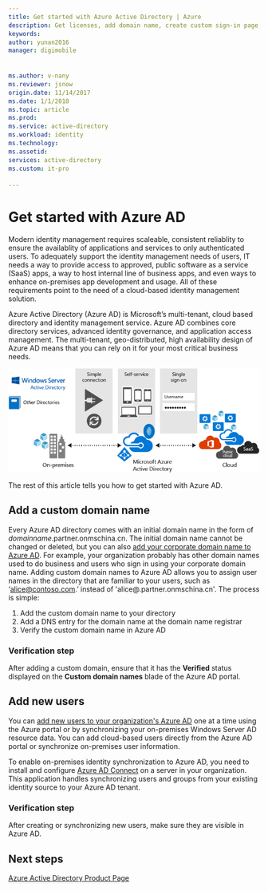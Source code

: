 ```yaml
---
title: Get started with Azure Active Directory | Azure
description: Get licenses, add domain name, create custom sign-in page, and add self-service password reset in Azure Active Diretory
keywords:
author: yunan2016
manager: digimobile


ms.author: v-nany
ms.reviewer: jsnow
origin.date: 11/14/2017
ms.date: 1/1/2018
ms.topic: article
ms.prod:
ms.service: active-directory
ms.workload: identity
ms.technology:
ms.assetid:
services: active-directory
ms.custom: it-pro

---
```


# Get started with Azure AD
Modern identity management requires scaleable, consistent reliablity to ensure the availablity of applications and services to only authenticated users. To adequately support the identity management needs of users, IT needs a way to provide access to approved, public software as a service (SaaS) apps, a way to host internal line of business apps, and even ways to enhance on-premises app development and usage. All of these requirements point to the need of a cloud-based identity management solution.      

Azure Active Directory (Azure AD) is Microsoft’s multi-tenant, cloud based directory and identity management service. Azure AD combines core directory services, advanced identity governance, and application access management. The multi-tenant, geo-distributed, high availability design of Azure AD means that you can rely on it for your most critical business needs.


![Azure AD ](./media/get-started-azure-ad/Azure_Active_Directory.png)

The rest of this article tells you how to get started with Azure AD. 




## Add a custom domain name
Every Azure AD directory comes with an initial domain name in the form of *domainname*.partner.onmschina.cn. The initial domain name cannot be changed or deleted, but you can also [add your corporate domain name to Azure AD](add-custom-domain.md). For example, your organization probably has other domain names used to do business and users who sign in using your corporate domain name. Adding custom domain names to Azure AD allows you to assign user names in the directory that are familiar to your users, such as ‘alice@contoso.com.’ instead of 'alice@.partner.onmschina.cn'. The process is simple:

1. Add the custom domain name to your directory
2. Add a DNS entry for the domain name at the domain name registrar
3. Verify the custom domain name in Azure AD

### Verification step
After adding a custom domain, ensure that it has the **Verified** status displayed on the **Custom domain names** blade of the Azure AD portal.





## Add new users
You can [add new users to your organization's Azure AD](add-users-azure-active-directory.md) one at a time using the Azure portal or by synchronizing your on-premises Windows Server AD resource data. You can add cloud-based users directly from the Azure AD portal or synchronize on-premises user information.

To enable on-premises identity synchronization to Azure AD, you need to install and configure [Azure AD Connect](./connect/active-directory-aadconnect.md) on a server in your organization. This application handles synchronizing users and groups from your existing identity source to your Azure AD tenant.

### Verification step
After creating or synchronizing new users, make sure they are visible in Azure AD.



## Next steps
[Azure Active Directory Product Page](https://www.azure.cn/home/features/identity/)
